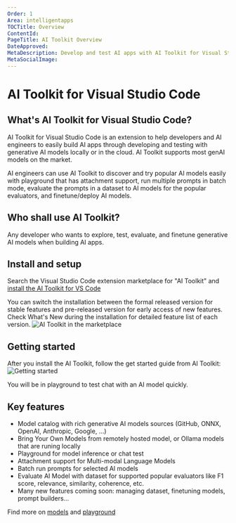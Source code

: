 ```yaml
---
Order: 1
Area: intelligentapps
TOCTitle: Overview
ContentId:
PageTitle: AI Toolkit Overview
DateApproved:
MetaDescription: Develop and test AI apps with AI Toolkit for Visual Studio Code. Inference test, batch run, evaluate, finetune and deploy LLMs and SLMs.
MetaSocialImage:
---
```


# AI Toolkit for Visual Studio Code

## What's AI Toolkit for Visual Studio Code?

AI Toolkit for Visual Studio Code is an extension to help developers and AI engineers to easily build AI apps through developing and testing with generative AI models locally or in the cloud. AI Toolkit supports most genAI models on the market.

AI engineers can use AI Toolkit to discover and try popular AI models easily with playground that has attachment support, run multiple prompts in batch mode, evaluate the prompts in a dataset to AI models for the popular evaluators, and finetune/deploy AI models.

## Who shall use AI Toolkit?

Any developer who wants to explore, test, evaluate, and finetune generative AI models when building AI apps.

## Install and setup

Search the Visual Studio Code extension marketplace for "AI Toolkit" and <a class="install-extension-btn" href="vscode:extension/ms-windows-ai-studio.windows-ai-studio">install the AI Toolkit for VS Code</a>

You can switch the installation between the formal released version for stable features and pre-released version for early access of new features. Check What's New during the installation for detailed feature list of each version.
![AI Toolkit in the marketplace](./images/overview/install.png)

## Getting started

After you install the AI Toolkit, follow the get started guide from AI Toolkit:
![Getting started](./images/overview/get_started.png)

You will be in playground to test chat with an AI model quickly.

## Key features

- Model catalog with rich generative AI models sources (GitHub, ONNX, OpenAI, Anthropic, Google, ...)
- Bring Your Own Models from remotely hosted model, or Ollama models that are runing locally
- Playground for model inference or chat test
- Attachment support for Multi-modal Language Models
- Batch run prompts for selected AI models
- Evaluate AI Model with dataset for supported popular evaluators like F1 score, relevance, similarity, coherence, etc.
- Many new features coming soon: managing dataset, finetuning models, prompt builders...

Find more on [models](./models.md) and [playground](./playground.md)